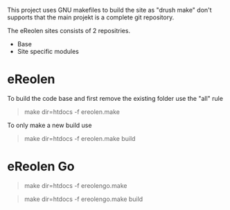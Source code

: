 This project uses GNU makefiles to build the site as "drush make" don't 
supports that the main projekt is a complete git repository.

The eReolen sites consists of 2 repositries.

* Base
* Site specific modules

# eReolen
To build the code base and first remove the existing folder use the "all" rule

> make dir=htdocs -f ereolen.make

To only make a new build use

> make dir=htdocs -f ereolen.make build

# eReolen Go

> make dir=htdocs -f ereolengo.make

> make dir=htdocs -f ereolengo.make build